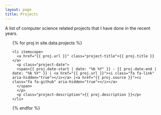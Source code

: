 ```yaml
---
layout: page
title: Projects
---
```


A list of computer science related projects that I have done in the recent years.

<ul class="projects">
  {% for proj in site.data.projects %}

    <li itemscope>
      <a href="{{ proj.url }}" class="project-title">{{ proj.title }}</a>
      <p class="project-date">
      <span>{{ proj.date-start | date: "%b %Y" }} - {{ proj.date-end | date: "%b %Y" }} | <a href="{{ proj.url }}"><i class="fa fa-link" aria-hidden="true"></i></a> |<a href="{{ proj.source }}"><i class="fa fa-github" aria-hidden="true"></i></a>
      </span>
      </p>
      <p class="project-description">{{ proj.description }}</p>
    </li>

  {% endfor %}
</ul>

